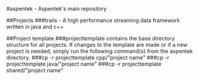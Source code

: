 #aspentek - Aspentek's main repository

##Projects
###trails - A high performance streaming data framework written in java and c++

##Project template
###projecttemplate contains the base directory structure for all projects.  If changes to the template are made or if a new project is needed, simply run the following command(s) from the aspentek directory.
###cp -r projecttemplate cpp/"project name"
###cp -r projecttemplate java/"project name"
###cp -r projecttemplate shared/"project name"
